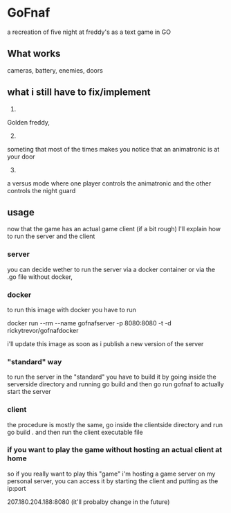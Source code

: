 # GoFnaf
a recreation of five night at freddy's as a text game in GO 

## What works
cameras, battery, enemies, doors

## what i still have to fix/implement
1)
Golden freddy, 

2)
someting that most of the times makes you notice that an animatronic is at your door

3)
a versus mode where one player controls the animatronic and the other controls the night guard

## usage
now that the game has an actual game client (if a bit rough) l'll explain how to run the server and the client

### server
you can decide wether to run the server via a docker container or via the .go file without docker,

### docker
to run this image with docker you have to run 


docker run --rm --name gofnafserver -p 8080:8080 -t -d rickytrevor/gofnafdocker

i'll update this image as soon as i publish a new version of the server

### "standard" way

to run the server in the "standard" you have to build it by going inside the serverside directory and running go build and then go run gofnaf to actually start the server

### client

the procedure is mostly the same, go inside the clientside directory and run go build . and then run the client executable file

### if you want to play the game without hosting an actual client at home

so if you really want to play this "game" i'm hosting a game server on my personal server, you can access it by starting the client and putting as the ip:port

207.180.204.188:8080 (it'll probalby change in the future)
